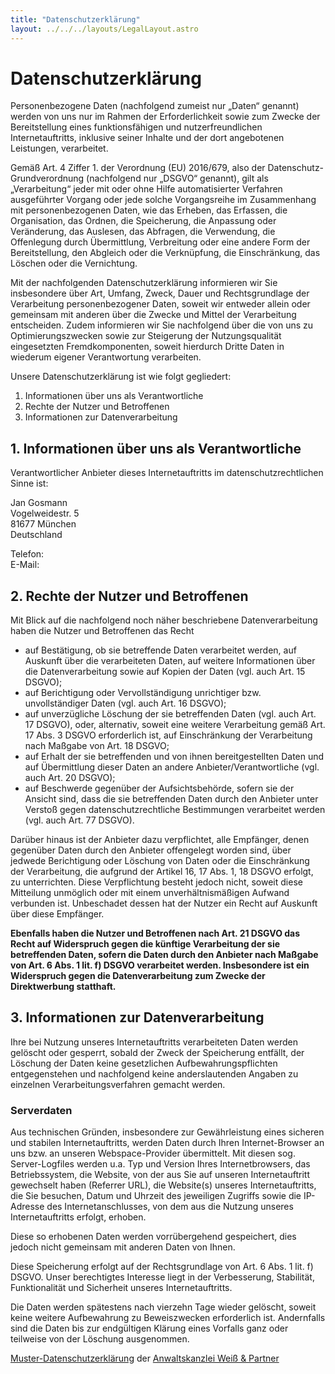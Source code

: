 ```yaml
---
title: "Datenschutzerklärung"
layout: ../../../layouts/LegalLayout.astro
---
```


# Datenschutzerklärung

Personenbezogene Daten (nachfolgend zumeist nur „Daten“ genannt) werden von uns
nur im Rahmen der Erforderlichkeit sowie zum Zwecke der Bereitstellung eines
funktionsfähigen und nutzerfreundlichen Internetauftritts, inklusive seiner
Inhalte und der dort angebotenen Leistungen, verarbeitet.

Gemäß Art. 4 Ziffer 1. der Verordnung (EU) 2016/679, also der
Datenschutz-Grundverordnung (nachfolgend nur „DSGVO“ genannt), gilt als
„Verarbeitung“ jeder mit oder ohne Hilfe automatisierter Verfahren ausgeführter
Vorgang oder jede solche Vorgangsreihe im Zusammenhang mit personenbezogenen
Daten, wie das Erheben, das Erfassen, die Organisation, das Ordnen, die
Speicherung, die Anpassung oder Veränderung, das Auslesen, das Abfragen, die
Verwendung, die Offenlegung durch Übermittlung, Verbreitung oder eine andere
Form der Bereitstellung, den Abgleich oder die Verknüpfung, die Einschränkung,
das Löschen oder die Vernichtung.

Mit der nachfolgenden Datenschutzerklärung informieren wir Sie insbesondere über
Art, Umfang, Zweck, Dauer und Rechtsgrundlage der Verarbeitung personenbezogener
Daten, soweit wir entweder allein oder gemeinsam mit anderen über die Zwecke und
Mittel der Verarbeitung entscheiden. Zudem informieren wir Sie nachfolgend über
die von uns zu Optimierungszwecken sowie zur Steigerung der Nutzungsqualität
eingesetzten Fremdkomponenten, soweit hierdurch Dritte Daten in wiederum eigener
Verantwortung verarbeiten.

Unsere Datenschutzerklärung ist wie folgt gegliedert:

1. Informationen über uns als Verantwortliche
2. Rechte der Nutzer und Betroffenen
3. Informationen zur Datenverarbeitung

## 1. Informationen über uns als Verantwortliche

Verantwortlicher Anbieter dieses Internetauftritts im datenschutzrechtlichen
Sinne ist:

Jan Gosmann<br>
Vogelweidestr. 5<br>
81677 München<br>
Deutschland

Telefon: <span class="crypted-phone" data-country="+49" data-area="174"
  data-block0="3588" data-block1="307"></span><br>
E-Mail: <a href="#" class="crypted-email" data-name="contact" data-domain="jgosmann"
  data-tld="de"></a>


## 2. Rechte der Nutzer und Betroffenen

Mit Blick auf die nachfolgend noch näher beschriebene Datenverarbeitung haben
die Nutzer und Betroffenen das Recht

* auf Bestätigung, ob sie betreffende Daten verarbeitet werden, auf Auskunft
  über die verarbeiteten Daten, auf weitere Informationen über die
  Datenverarbeitung sowie auf Kopien der Daten (vgl. auch Art. 15 DSGVO);
* auf Berichtigung oder Vervollständigung unrichtiger bzw. unvollständiger Daten
  (vgl. auch Art. 16 DSGVO);
* auf unverzügliche Löschung der sie betreffenden Daten (vgl. auch Art. 17
  DSGVO), oder, alternativ, soweit eine weitere Verarbeitung gemäß Art. 17 Abs.
  3 DSGVO erforderlich ist, auf Einschränkung der Verarbeitung nach Maßgabe von
  Art. 18 DSGVO;
* auf Erhalt der sie betreffenden und von ihnen bereitgestellten Daten und auf
  Übermittlung dieser Daten an andere Anbieter/Verantwortliche (vgl. auch Art.
  20 DSGVO);
* auf Beschwerde gegenüber der Aufsichtsbehörde, sofern sie der Ansicht sind,
  dass die sie betreffenden Daten durch den Anbieter unter Verstoß gegen
  datenschutzrechtliche Bestimmungen verarbeitet werden (vgl. auch Art. 77 DSGVO).

Darüber hinaus ist der Anbieter dazu verpflichtet, alle Empfänger, denen
gegenüber Daten durch den Anbieter offengelegt worden sind, über jedwede
Berichtigung oder Löschung von Daten oder die Einschränkung der Verarbeitung,
die aufgrund der Artikel 16, 17 Abs. 1, 18 DSGVO erfolgt, zu unterrichten. Diese
Verpflichtung besteht jedoch nicht, soweit diese Mitteilung unmöglich oder mit
einem unverhältnismäßigen Aufwand verbunden ist. Unbeschadet dessen hat der
Nutzer ein Recht auf Auskunft über diese Empfänger.

**Ebenfalls haben die Nutzer und Betroffenen nach Art. 21 DSGVO das Recht auf
Widerspruch gegen die künftige Verarbeitung der sie betreffenden Daten, sofern
die Daten durch den Anbieter nach Maßgabe von Art. 6 Abs. 1 lit. f) DSGVO
verarbeitet werden. Insbesondere ist ein Widerspruch gegen die Datenverarbeitung
zum Zwecke der Direktwerbung statthaft.**


## 3. Informationen zur Datenverarbeitung

Ihre bei Nutzung unseres Internetauftritts verarbeiteten Daten werden gelöscht
oder gesperrt, sobald der Zweck der Speicherung entfällt, der Löschung der Daten
keine gesetzlichen Aufbewahrungspflichten entgegenstehen und nachfolgend keine
anderslautenden Angaben zu einzelnen Verarbeitungsverfahren gemacht werden.

### Serverdaten

Aus technischen Gründen, insbesondere zur Gewährleistung eines sicheren und
stabilen Internetauftritts, werden Daten durch Ihren Internet-Browser an uns
bzw. an unseren Webspace-Provider übermittelt. Mit diesen sog. Server-Logfiles
werden u.a. Typ und Version Ihres Internetbrowsers, das Betriebssystem, die
Website, von der aus Sie auf unseren Internetauftritt gewechselt haben (Referrer
URL), die Website(s) unseres Internetauftritts, die Sie besuchen, Datum und
Uhrzeit des jeweiligen Zugriffs sowie die IP-Adresse des Internetanschlusses,
von dem aus die Nutzung unseres Internetauftritts erfolgt, erhoben.

Diese so erhobenen Daten werden vorrübergehend gespeichert, dies jedoch nicht
gemeinsam mit anderen Daten von Ihnen.

Diese Speicherung erfolgt auf der Rechtsgrundlage von Art. 6 Abs. 1 lit. f)
DSGVO. Unser berechtigtes Interesse liegt in der Verbesserung, Stabilität,
Funktionalität und Sicherheit unseres Internetauftritts.

Die Daten werden spätestens nach vierzehn Tage wieder gelöscht, soweit keine
weitere Aufbewahrung zu Beweiszwecken erforderlich ist. Andernfalls sind die
Daten bis zur endgültigen Klärung eines Vorfalls ganz oder teilweise von der
Löschung ausgenommen.


<a target="_blank" href="https://www.ratgeberrecht.eu/leistungen/muster-datenschutzerklaerung.html">Muster-Datenschutzerklärung</a> der <a target="_blank" href="https://www.ratgeberrecht.eu/datenschutz/datenschutzerklaerung-generator-dsgvo.html">Anwaltskanzlei
Weiß &amp; Partner</a></p>
